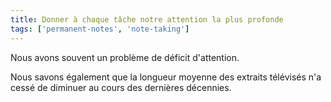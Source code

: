 ```yaml
---
title: Donner à chaque tâche notre attention la plus profonde
tags: ['permanent-notes', 'note-taking']
--- 
```


Nous avons souvent un problème de déficit d'attention.

Nous savons également que la longueur moyenne des extraits télévisés n'a cessé de diminuer au cours des dernières décennies.
